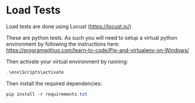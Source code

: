 # Load Tests
Load tests are done using Locust (https://locust.io/)

These are python tests. As such you will need to setup a virtual python environment by following the instructions here:
https://programwithus.com/learn-to-code/Pip-and-virtualenv-on-Windows/

Then activate your virtual environment by running:
```powershell
.\env\Scripts\activate
```

Then install the required dependencies:
```powershell
pip install -r requirements.txt
```
